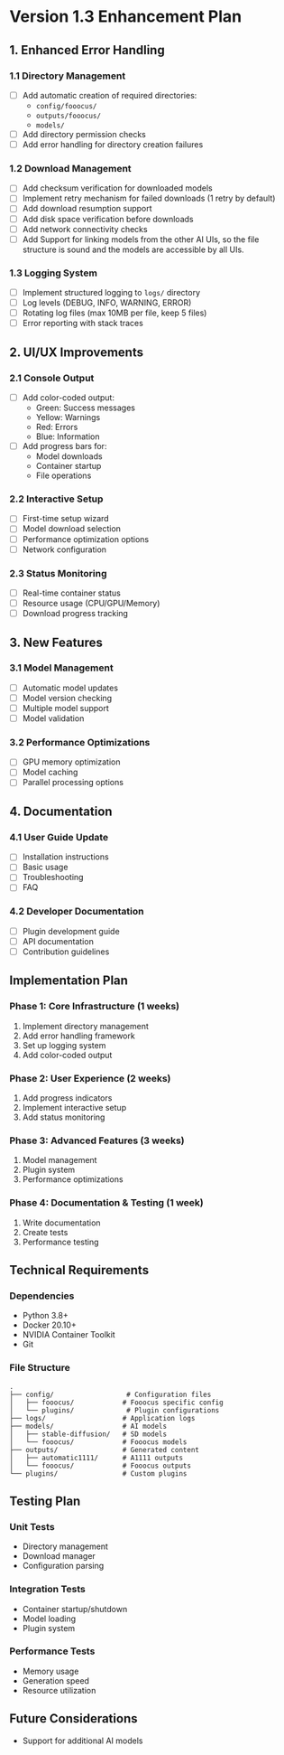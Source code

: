 # Version 1.3 Enhancement Plan

## 1. Enhanced Error Handling

### 1.1 Directory Management
- [ ] Add automatic creation of required directories:
  - `config/fooocus/`
  - `outputs/fooocus/`
  - `models/`
- [ ] Add directory permission checks
- [ ] Add error handling for directory creation failures

### 1.2 Download Management
- [ ] Add checksum verification for downloaded models
- [ ] Implement retry mechanism for failed downloads (1 retry by default)
- [ ] Add download resumption support
- [ ] Add disk space verification before downloads
- [ ] Add network connectivity checks
- [ ] Add Support for linking models from the other AI UIs, so the file structure is sound and the models are accessible by all UIs.

### 1.3 Logging System
- [ ] Implement structured logging to `logs/` directory
- [ ] Log levels (DEBUG, INFO, WARNING, ERROR)
- [ ] Rotating log files (max 10MB per file, keep 5 files)
- [ ] Error reporting with stack traces

## 2. UI/UX Improvements

### 2.1 Console Output
- [ ] Add color-coded output:
  - Green: Success messages
  - Yellow: Warnings
  - Red: Errors
  - Blue: Information
- [ ] Add progress bars for:
  - Model downloads
  - Container startup
  - File operations

### 2.2 Interactive Setup
- [ ] First-time setup wizard
- [ ] Model download selection
- [ ] Performance optimization options
- [ ] Network configuration

### 2.3 Status Monitoring
- [ ] Real-time container status
- [ ] Resource usage (CPU/GPU/Memory)
- [ ] Download progress tracking

## 3. New Features

### 3.1 Model Management
- [ ] Automatic model updates
- [ ] Model version checking
- [ ] Multiple model support
- [ ] Model validation

### 3.2 Performance Optimizations
- [ ] GPU memory optimization
- [ ] Model caching
- [ ] Parallel processing options

## 4. Documentation

### 4.1 User Guide Update
- [ ] Installation instructions
- [ ] Basic usage
- [ ] Troubleshooting
- [ ] FAQ

### 4.2 Developer Documentation
- [ ] Plugin development guide
- [ ] API documentation
- [ ] Contribution guidelines

## Implementation Plan

### Phase 1: Core Infrastructure (1 weeks)
1. Implement directory management
2. Add error handling framework
3. Set up logging system
4. Add color-coded output

### Phase 2: User Experience (2 weeks)
1. Add progress indicators
2. Implement interactive setup
3. Add status monitoring

### Phase 3: Advanced Features (3 weeks)
1. Model management
2. Plugin system
3. Performance optimizations

### Phase 4: Documentation & Testing (1 week)
1. Write documentation
2. Create tests
3. Performance testing

## Technical Requirements

### Dependencies
- Python 3.8+
- Docker 20.10+
- NVIDIA Container Toolkit
- Git

### File Structure
```
.
├── config/                  # Configuration files
│   ├── fooocus/            # Fooocus specific config
│   └── plugins/             # Plugin configurations
├── logs/                   # Application logs
├── models/                 # AI models
│   ├── stable-diffusion/   # SD models
│   └── fooocus/            # Fooocus models
├── outputs/                # Generated content
│   ├── automatic1111/      # A1111 outputs
│   └── fooocus/            # Fooocus outputs
└── plugins/                # Custom plugins
```

## Testing Plan

### Unit Tests
- Directory management
- Download manager
- Configuration parsing

### Integration Tests
- Container startup/shutdown
- Model loading
- Plugin system

### Performance Tests
- Memory usage
- Generation speed
- Resource utilization

## Future Considerations

- Support for additional AI models
